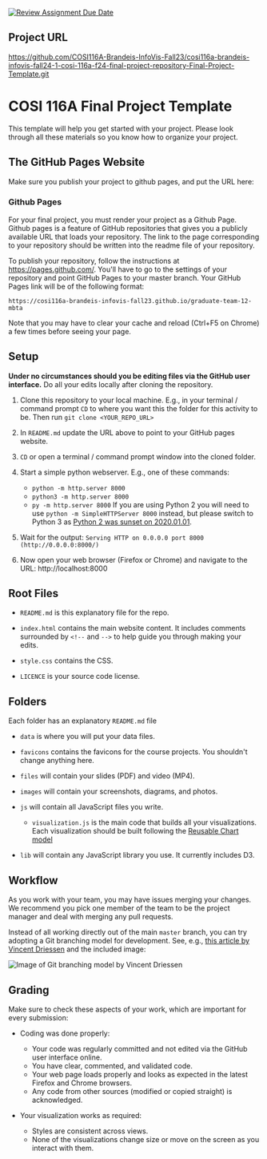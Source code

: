 [![Review Assignment Due Date](https://classroom.github.com/assets/deadline-readme-button-22041afd0340ce965d47ae6ef1cefeee28c7c493a6346c4f15d667ab976d596c.svg)](https://classroom.github.com/a/h8SwtrsU)
## Project URL
https://github.com/COSI116A-Brandeis-InfoVis-Fall23/cosi116a-brandeis-infovis-fall24-1-cosi-116a-f24-final-project-repository-Final-Project-Template.git

# COSI 116A Final Project Template

This template will help you get started with your project. Please look through all these materials so you know how to organize your project.

## The GitHub Pages Website

Make sure you publish your project to github pages, and put the URL here: 

### Github Pages

For your final project, you must render your project as a Github Page.  Github pages is a feature of GitHub repositories that gives you a publicly available URL that loads your repository.  The link to the page corresponding to your repository should be written into the readme file of your repository.

To publish your repository, follow the instructions at https://pages.github.com/.  You'll have to go to the settings of your repository and point GitHub Pages to your master branch.  Your GitHub Pages link will be of the following format:

    https://cosi116a-brandeis-infovis-fall23.github.io/graduate-team-12-mbta

Note that you may have to clear your cache and reload (Ctrl+F5 on Chrome) a few times before seeing your page.


## Setup

**Under no circumstances should you be editing files via the GitHub user interface.** Do all your edits locally after cloning the repository.

1. Clone this repository to your local machine. E.g., in your terminal / command prompt `CD` to where you want this the folder for this activity to be. Then run `git clone <YOUR_REPO_URL>`

1. In `README.md` update the URL above to point to your GitHub pages website.

1. `CD` or open a terminal / command prompt window into the cloned folder.

1. Start a simple python webserver. E.g., one of these commands:
    * `python -m http.server 8000`
    * `python3 -m http.server 8000`
    * `py -m http.server 8000`
    If you are using Python 2 you will need to use `python -m SimpleHTTPServer 8000` instead, but please switch to Python 3 as [Python 2 was sunset on 2020.01.01](https://www.python.org/doc/sunset-python-2/).

1. Wait for the output: `Serving HTTP on 0.0.0.0 port 8000 (http://0.0.0.0:8000/)`

1. Now open your web browser (Firefox or Chrome) and navigate to the URL: http://localhost:8000

## Root Files
* `README.md` is this explanatory file for the repo.

* `index.html` contains the main website content. It includes comments surrounded by `<!--` and `-->` to help guide you through making your edits.

* `style.css` contains the CSS.

* `LICENCE` is your source code license.

## Folders
Each folder has an explanatory `README.md` file

* `data` is where you will put your data files.

* `favicons` contains the favicons for the course projects. You shouldn't change anything here.

* `files` will contain your slides (PDF) and video (MP4).

* `images` will contain your screenshots, diagrams, and photos.

* `js` will contain all JavaScript files you write.

  * `visualization.js` is the main code that builds all your visualizations. Each visualization should be built following the [Reusable Chart model](https://bost.ocks.org/mike/chart/)
  
* `lib` will contain any JavaScript library you use. It currently includes D3.

## Workflow

As you work with your team, you may have issues merging your changes. We recommend you pick one member of the team to be the project manager and deal with merging any pull requests.

Instead of all working directly out of the main `master` branch, you can try adopting a Git branching model for development. See, e.g., [this article by Vincent Driessen](https://nvie.com/posts/a-successful-git-branching-model/) and the included image:

![Image of Git branching model by Vincent Driessen](http://www.ccs.neu.edu/home/cody/courses/shared/git-model.png)

## Grading

Make sure to check these aspects of your work, which are important for every submission:

* Coding was done properly:
    * Your code was regularly committed and not edited via the GitHub user interface online.
    * You have clear, commented, and validated code.
    * Your web page loads properly and looks as expected in the latest Firefox and Chrome browsers.
    * Any code from other sources (modified or copied straight) is acknowledged.

* Your visualization works as required:
    * Styles are consistent across views.
    * None of the visualizations change size or move on the screen as you interact with them.
    